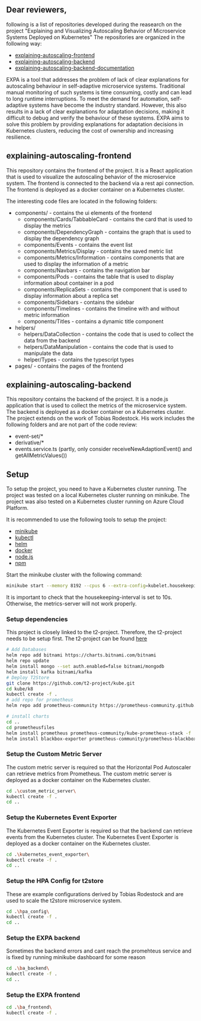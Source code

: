 ## Dear reviewers,
following is a list of repositories developed during the reasearch on the project "Explaining and Visualizing Autoscaling Behavior of Microservice Systems Deployed on Kubernetes"
The repositories are organized in the following way:
- [explaining-autoscaling-frontend](https://github.com/lMaxTl/explaining-autoscaling-frontend)
- [explaining-autoscaling-backend](https://github.com/lMaxTl/explaining-autoscaling-backend)
- [explaining-autoscaling-backend-documentation](https://lmaxtl.github.io/documentation/ba-backend/overview.html)

EXPA is a tool that addresses the problem of lack of clear explanations for autoscaling behaviour in self-adaptive microservice systems. Traditional manual monitoring of such systems is time consuming, costly and can lead to long runtime interruptions. To meet the demand for automation, self-adaptive systems have become the industry standard. However, this also results in a lack of clear explanations for adaptation decisions, making it difficult to debug and verify the behaviour of these systems. EXPA aims to solve this problem by providing explanations for adaptation decisions in Kubernetes clusters, reducing the cost of ownership and increasing resilience.

## explaining-autoscaling-frontend
This repository contains the frontend of the project. It is a React application that is used to visualize the autoscaling behavior of the microservice system. The frontend is connected to the backend via a rest api connection. The frontend is deployed as a docker container on a Kubernetes cluster.

The interesting code files are located in the following folders:
 - components/ - contains the ui elements of the frontend
    - components/Cards/TabbableCard - contains the card that is used to display the metrics
    - components/DependencyGraph - contains the graph that is used to display the dependency graph
    - components/Events - contains the event list
    - components/Metrics/Display - contains the saved metric list
    - components/Metrics/Information - contains components that are used to display the information of a metric
    - components/Navbars - contains the navigation bar
    - components/Pods - contains the table that is used to display information about container in a pod
    - components/ReplicaSets - contains the component that is used to display information about a replica set 
    - components/Sidebars - contains the sidebar
    - components/Timelines - contains the timeline with and without metric information
    - components/Titles - contains a dynamic title component
 - helpers/
    - helpers/DataCollection - contains the code that is used to collect the data from the backend
    - helpers/DataManipulation - contains the code that is used to manipulate the data
    - helper/Types - contains the typescript types
 - pages/ - contains the pages of the frontend

## explaining-autoscaling-backend
This repository contains the backend of the project. It is a node.js application that is used to collect the metrics of the microservice system. The backend is deployed as a docker container on a Kubernetes cluster.
The project extends on the work of Tobias Rodestock. His work includes the following folders and are not part of the code review:
 - event-set/*
 - derivative/*
 - events.service.ts (partly, only consider receiveNewAdaptionEvent() and getAllMetricValues())



## Setup
To setup the project, you need to have a Kubernetes cluster running. The project was tested on a local Kubernetes cluster running on minikube. The project was also tested on a Kubernetes cluster running on Azure Cloud Platform.

It is recommended to use the following tools to setup the project:
- [minikube](https://minikube.sigs.k8s.io/docs/start/)
- [kubectl](https://kubernetes.io/docs/tasks/tools/install-kubectl/)
- [helm](https://helm.sh/docs/intro/install/)
- [docker](https://docs.docker.com/get-docker/)
- [node.js](https://nodejs.org/en/download/)
- [npm](https://www.npmjs.com/get-npm)

Start the minikube cluster with the following command:
```bash
minikube start --memory 8192 --cpus 6 --extra-config=kubelet.housekeeping-interval=10s
```
It is important to check that the housekeeping-interval is set to 10s. Otherwise, the metrics-server will not work properly.

### Setup dependencies
This project is closely linked to the t2-project. Therefore, the t2-project needs to be setup first. The t2-project can be found [here](https://github.com/t2-project)

```bash	
# Add Databases
helm repo add bitnami https://charts.bitnami.com/bitnami
helm repo update
helm install mongo --set auth.enabled=false bitnami/mongodb
helm install kafka bitnami/kafka
# Deploy T2Store
git clone https://github.com/t2-project/kube.git
cd kube/k8
kubectl create -f .
# add repo for prometheus
helm repo add prometheus-community https://prometheus-community.github.io/helm-charts

# install charts
cd ..
cd prometheusfiles
helm install prometheus prometheus-community/kube-prometheus-stack -f ./prometheus-operator-values.yaml
helm install blackbox-exporter prometheus-community/prometheus-blackbox-exporter -f ./prometheus-blackbox-exporter-values.yaml
```

### Setup the Custom Metric Server
The custom metric server is required so that the Horizontal Pod Autoscaler can retrieve metrics from Prometheus. The custom metric server is deployed as a docker container on the Kubernetes cluster.

```bash	
cd .\custom_metric_server\
kubectl create -f .
cd ..
```

### Setup the Kubernetes Event Exporter
The Kubernetes Event Exporter is required so that the backend can retrieve events from the Kubernetes cluster. The Kubernetes Event Exporter is deployed as a docker container on the Kubernetes cluster.

```bash
cd .\kubernetes_event_exporter\
kubectl create -f .
cd ..
```

### Setup the HPA Config for t2store
These are example configurations derived by Tobias Rodestock and are used to scale the t2store microservice system.

```bash	
cd .\hpa_config\
kubectl create -f .
cd ..
```

### Setup the EXPA backend
Sometimes the backend errors and cant reach the promehteus service and is fixed by running minikube dashboard for some reason

```bash	
cd .\ba_backend\
kubectl create -f .
cd ..
```

### Setup the EXPA frontend
```bash	
cd .\ba_frontend\
kubectl create -f .
```

